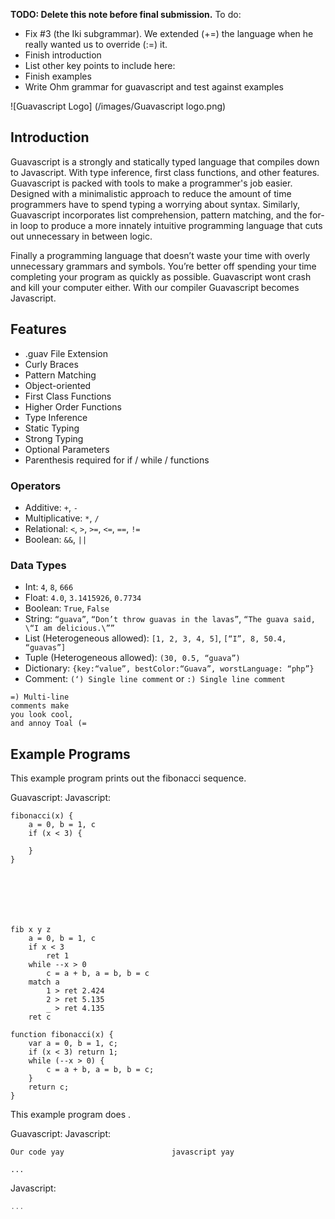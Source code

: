 __TODO: Delete this note before final submission.__ To do:

* Fix #3 (the Iki subgrammar). We extended (+=) the language when he really wanted us to override (:=) it.
* Finish introduction
 * List other key points to include here:
* Finish examples
* Write Ohm grammar for guavascript and test against examples

![Guavascript Logo] (/images/Guavascript logo.png)

## Introduction

Guavascript is a strongly and statically typed language that compiles down to Javascript. With type inference, first class functions, and other features. Guavascript is packed with tools to make a programmer's job easier.  Designed with a minimalistic approach to reduce the amount of time programmers have
to spend typing a worrying about syntax.  Similarly, Guavascript incorporates list comprehension, pattern matching, and the for-in loop to produce a more innately intuitive programming language that cuts out unnecessary in between logic.

Finally a programming language that doesn’t waste your time with overly
unnecessary grammars and symbols. You’re better off spending your time
completing your program as quickly as possible. Guavascript wont crash and
kill your computer either. With our compiler Guavascript becomes Javascript.

## Features
* .guav File Extension
* Curly Braces
* Pattern Matching
* Object-oriented
* First Class Functions
* Higher Order Functions
* Type Inference
* Static Typing
* Strong Typing
* Optional Parameters
* Parenthesis required for if / while / functions

### Operators

* Additive: `+`, `-`
* Multiplicative: `*`, `/`
* Relational: `<`, `>`, `>=`, `<=`, `==`, `!=`
* Boolean: `&&`, `||`

### Data Types

* Int: `4`, `8`, `666`
* Float: `4.0`, `3.1415926`, `0.7734`
* Boolean: `True`, `False`
* String: `“guava”`, `“Don’t throw guavas in the lavas”`, `“The guava said, \“I am delicious.\””`
* List (Heterogeneous allowed): `[1, 2, 3, 4, 5]`, `[“I”, 8, 50.4, “guavas”]`
* Tuple (Heterogeneous allowed): `(30, 0.5, “guava”)`
* Dictionary: `{key:“value”, bestColor:“Guava”, worstLanguage: “php”}`
* Comment: `(‘) Single line comment` or `:) Single line comment`

```
=) Multi-line
comments make
you look cool,
and annoy Toal (=
```

## Example Programs

This example program prints out the fibonacci sequence.

Guavascript:                                  Javascript:

```
fibonacci(x) {
	a = 0, b = 1, c
	if (x < 3) {

	}
}







fib x y z
	a = 0, b = 1, c
	if x < 3
		ret 1
	while --x > 0
		c = a + b, a = b, b = c
	match a
		1 > ret 2.424
		2 > ret 5.135
		_ > ret 4.135
	ret c

function fibonacci(x) {
	var a = 0, b = 1, c;
	if (x < 3) return 1;
	while (--x > 0) {
		c = a + b, a = b, b = c;
	}
	return c;
}							
```

This example program does .

Guavascript:                                Javascript:

```
Our code yay					    javascript yay
```


```
...
```

Javascript:

```javascript
...
```
